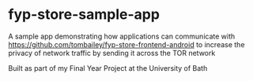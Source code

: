 # fyp-store-sample-app

A sample app demonstrating how applications can communicate with https://github.com/tombailey/fyp-store-frontend-android to increase the privacy of network traffic by sending it across the TOR network

Built as part of my Final Year Project at the University of Bath
